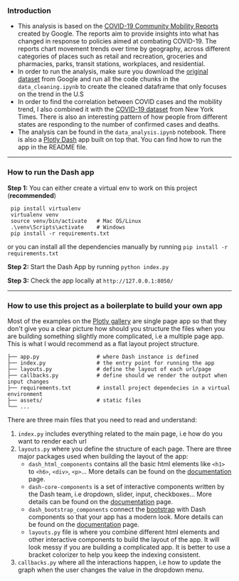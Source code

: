 ### Introduction
- This analysis is based on the [COVID-19 Community Mobility Reports](https://www.google.com/covid19/mobility/index.html?hl=en) created by Google. The reports aim to provide insights into what has changed in response to policies aimed at combating COVID-19. The reports chart movement trends over time by geography, across different categories of places such as retail and recreation, groceries and pharmacies, parks, transit stations, workplaces, and residential.
- In order to run the analysis, make sure you download the [original dataset](https://www.google.com/covid19/mobility/index.html?hl=en) from Google and run all the code chunks in the `data_cleaning.ipynb` to create the cleaned dataframe that only focuses on the trend in the U.S
- In order to find the correlation between COVID cases and the mobility trend, I also combined it with the [COVID-19 dataset](https://github.com/nytimes/covid-19-data) from New York Times. There is also an interesting pattern of how people from different states are responding to the number of confirmed cases and deaths.
- The analysis can be found in the `data_analysis.ipynb` notebook. There is also a [Plotly Dash](https://plot.ly/dash) app built on top that. You can find how to run the app in the README file.
<hr>

### How to run the Dash app
**Step 1:**
You can either create a virtual env to work on this project (**recommended**)
```
 pip install virtualenv
 virtualenv venv
 source venv/bin/activate   # Mac OS/Linux
 .\venv\Scripts\activate    # Windows
 pip install -r requirements.txt
```
or you can install all the dependencies manually by running `pip install -r requirements.txt` 

**Step 2:**
Start the Dash App by running `python index.py`

**Step 3:**
Check the app locally at `http://127.0.0.1:8050/`

<hr>

### How to use this project as a boilerplate to build your own app
Most of the examples on the [Plotly gallery](https://dash-gallery.plotly.host/Portal/) are single page app so that they don't give you a clear picture how should you structure the files when you are building something slightly more complicated, i.e a multiple page app. This is what I would recommend as a flat layout project structure.

    ├── app.py                  # where Dash instance is defined
    ├── index.py                # the entry point for running the app
    ├── layouts.py              # define the layout of each url/page
    ├── callbacks.py            # define should we render the output when input changes
    ├── requirements.txt        # install project dependecies in a virtual environment
    ├── assets/                 # static files
    └── ...

There are three main files that you need to read and understand:
1. `index.py` includes everything related to the main page, i.e how do you want to render each url
2. `layouts.py` where you define the structure of each page. There are three major packages used when building the layout of the app:
    - `dash_html_components` contains all the basic html elements like `<h1>` to `<h6>`, `<div>`, `<p>`... More details can be found on the [documentation](https://dash.plotly.com/dash-html-components) page.
    - `dash-core-components` is a set of interactive components written by the Dash team, i.e dropdown, slider, input, checkboxes... More details can be found on the [documentation](https://dash.plotly.com/dash-core-components) page.
    - `dash_bootstrap_components` connect the [bootstrap](https://getbootstrap.com/) with Dash components so that your app has a modern look. More details can be found on the [documentation](https://dash-bootstrap-components.opensource.faculty.ai/docs/) page.
    -  `layouts.py` file is where you combine different html elements and other interactive components to build the layout of the app. It will look messy if you are building a complicated app. It is better to use a bracket colorizer to help you keep the indexing consistent.
3.  `callbacks.py` where all the interactions happen, i.e how to update the graph when the user changes the value in the dropdown menu.